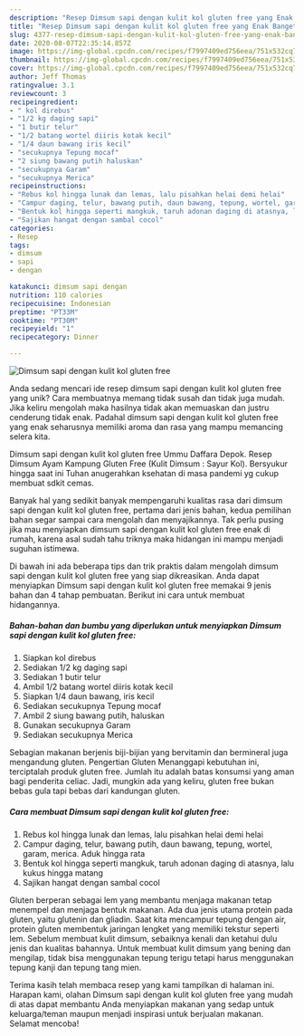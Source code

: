```yaml
---
description: "Resep Dimsum sapi dengan kulit kol gluten free yang Enak Banget"
title: "Resep Dimsum sapi dengan kulit kol gluten free yang Enak Banget"
slug: 4377-resep-dimsum-sapi-dengan-kulit-kol-gluten-free-yang-enak-banget
date: 2020-08-07T22:35:14.857Z
image: https://img-global.cpcdn.com/recipes/f7997409ed756eea/751x532cq70/dimsum-sapi-dengan-kulit-kol-gluten-free-foto-resep-utama.jpg
thumbnail: https://img-global.cpcdn.com/recipes/f7997409ed756eea/751x532cq70/dimsum-sapi-dengan-kulit-kol-gluten-free-foto-resep-utama.jpg
cover: https://img-global.cpcdn.com/recipes/f7997409ed756eea/751x532cq70/dimsum-sapi-dengan-kulit-kol-gluten-free-foto-resep-utama.jpg
author: Jeff Thomas
ratingvalue: 3.1
reviewcount: 3
recipeingredient:
- " kol direbus"
- "1/2 kg daging sapi"
- "1 butir telur"
- "1/2 batang wortel diiris kotak kecil"
- "1/4 daun bawang iris kecil"
- "secukupnya Tepung mocaf"
- "2 siung bawang putih haluskan"
- "secukupnya Garam"
- "secukupnya Merica"
recipeinstructions:
- "Rebus kol hingga lunak dan lemas, lalu pisahkan helai demi helai"
- "Campur daging, telur, bawang putih, daun bawang, tepung, wortel, garam, merica. Aduk hingga rata"
- "Bentuk kol hingga seperti mangkuk, taruh adonan daging di atasnya, lalu kukus hingga matang"
- "Sajikan hangat dengan sambal cocol"
categories:
- Resep
tags:
- dimsum
- sapi
- dengan

katakunci: dimsum sapi dengan 
nutrition: 110 calories
recipecuisine: Indonesian
preptime: "PT33M"
cooktime: "PT30M"
recipeyield: "1"
recipecategory: Dinner

---
```



![Dimsum sapi dengan kulit kol gluten free](https://img-global.cpcdn.com/recipes/f7997409ed756eea/751x532cq70/dimsum-sapi-dengan-kulit-kol-gluten-free-foto-resep-utama.jpg)

Anda sedang mencari ide resep dimsum sapi dengan kulit kol gluten free yang unik? Cara membuatnya memang tidak susah dan tidak juga mudah. Jika keliru mengolah maka hasilnya tidak akan memuaskan dan justru cenderung tidak enak. Padahal dimsum sapi dengan kulit kol gluten free yang enak seharusnya memiliki aroma dan rasa yang mampu memancing selera kita.

Dimsum sapi dengan kulit kol gluten free Ummu Daffara Depok. Resep Dimsum Ayam Kampung Gluten Free (Kulit Dimsum : Sayur Kol). Bersyukur hingga saat ini Tuhan anugerahkan ksehatan di masa pandemi yg cukup membuat sdkit cemas.

Banyak hal yang sedikit banyak mempengaruhi kualitas rasa dari dimsum sapi dengan kulit kol gluten free, pertama dari jenis bahan, kedua pemilihan bahan segar sampai cara mengolah dan menyajikannya. Tak perlu pusing jika mau menyiapkan dimsum sapi dengan kulit kol gluten free enak di rumah, karena asal sudah tahu triknya maka hidangan ini mampu menjadi suguhan istimewa.


Di bawah ini ada beberapa tips dan trik praktis dalam mengolah dimsum sapi dengan kulit kol gluten free yang siap dikreasikan. Anda dapat menyiapkan Dimsum sapi dengan kulit kol gluten free memakai 9 jenis bahan dan 4 tahap pembuatan. Berikut ini cara untuk membuat hidangannya.

<!--inarticleads1-->

##### Bahan-bahan dan bumbu yang diperlukan untuk menyiapkan Dimsum sapi dengan kulit kol gluten free:

1. Siapkan  kol direbus
1. Sediakan 1/2 kg daging sapi
1. Sediakan 1 butir telur
1. Ambil 1/2 batang wortel diiris kotak kecil
1. Siapkan 1/4 daun bawang, iris kecil
1. Sediakan secukupnya Tepung mocaf
1. Ambil 2 siung bawang putih, haluskan
1. Gunakan secukupnya Garam
1. Sediakan secukupnya Merica


Sebagian makanan berjenis biji-bijian yang bervitamin dan bermineral juga mengandung gluten. Pengertian Gluten Menanggapi kebutuhan ini, terciptalah produk gluten free. Jumlah itu adalah batas konsumsi yang aman bagi penderita celiac. Jadi, mungkin ada yang keliru, gluten free bukan bebas gula tapi bebas dari kandungan gluten. 

<!--inarticleads2-->

##### Cara membuat Dimsum sapi dengan kulit kol gluten free:

1. Rebus kol hingga lunak dan lemas, lalu pisahkan helai demi helai
1. Campur daging, telur, bawang putih, daun bawang, tepung, wortel, garam, merica. Aduk hingga rata
1. Bentuk kol hingga seperti mangkuk, taruh adonan daging di atasnya, lalu kukus hingga matang
1. Sajikan hangat dengan sambal cocol


Gluten berperan sebagai lem yang membantu menjaga makanan tetap menempel dan menjaga bentuk makanan. Ada dua jenis utama protein pada gluten, yaitu glutenin dan gliadin. Saat kita mencampur tepung dengan air, protein gluten membentuk jaringan lengket yang memiliki tekstur seperti lem. Sebelum membuat kulit dimsum, sebaiknya kenali dan ketahui dulu jenis dan kualitas bahannya. Untuk membuat kulit dimsum yang bening dan mengilap, tidak bisa menggunakan tepung terigu tetapi harus menggunakan tepung kanji dan tepung tang mien. 

Terima kasih telah membaca resep yang kami tampilkan di halaman ini. Harapan kami, olahan Dimsum sapi dengan kulit kol gluten free yang mudah di atas dapat membantu Anda menyiapkan makanan yang sedap untuk keluarga/teman maupun menjadi inspirasi untuk berjualan makanan. Selamat mencoba!

